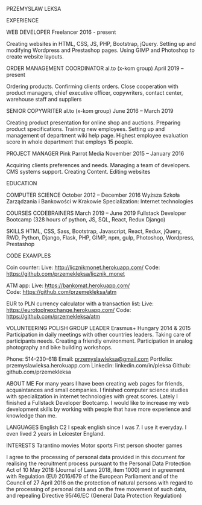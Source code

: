 ﻿PRZEMYSLAW LEKSA

EXPERIENCE 

WEB DEVELOPER        Freelancer            2016 - present                   

Creating websites in HTML, CSS, JS, PHP, Bootstrap, jQuery. Setting up and modifying Wordpress and Prestashop pages. Using GIMP and Photoshop to create website layouts. 

ORDER MANAGEMENT COORDINATOR        al.to (x-kom group)   April 2019 – present

Ordering products. Confirming clients orders. Close cooperation with product managers, chief executive officer, copywriters, contact center, warehouse staff and suppliers 
 
SENIOR COPYWRITER        al.to (x-kom group)  June 2016 – March 2019 

Creating product presentation for online shop and auctions. Preparing product specifications. Training new employees. Setting up and management of department wiki help page. Highest employee evaluation score in whole department that employs 15 people. 
 
PROJECT MANAGER        Pink Parrot Media             November 2015 – January 2016 

Acquiring clients preferences and needs. Managing a team of developers. CMS systems support. Creating Content. Editing websites 

EDUCATION 

COMPUTER SCIENCE       October 2012 – December 2016 
Wyższa Szkoła Zarządzania i Bankowości w Krakowie Specialization: Internet technologies 

COURSES 
CODEBRAINERS        March 2019 – June 2019 
Fullstack Developer Bootcamp (328 hours of python, JS, SQL, React, Redux Django) 

SKILLS 
HTML, CSS, Sass, Bootstrap, Javascript, React, Redux, jQuery, RWD, Python, Django, Flask, PHP, GIMP,  npm, gulp, Photoshop, Wordpress, Prestashop 

CODE EXAMPLES

Coin counter:
Live: http://licznikmonet.herokuapp.com/
Code: https://github.com/przemekleksa/licznik_monet

ATM app:
Live: https://bankomat.herokuapp.com/  
Code: https://github.com/przemekleksa/atm

EUR to PLN currency calculator with a transaction list:
Live: https://eurotoplnexchange.herokuapp.com/
Code: https://github.com/przemekleksa/atm

VOLUNTEERING 
POLISH GROUP LEADER  Erasmus+ Hungary              2014 & 2015 
Participation in daily meetings with other countries leaders. Taking care of participants needs. Creating a friendly environment. Participation in analog photography and bike building workshops. 

Phone: 514-230-618 
Email: przemyslawleksa@gmail.com 
Portfolio: przemyslawleksa.herokuapp.com 
Linkedin: linkedin.com/in/pleksa 
Github: github.com/przemekleksa 

ABOUT ME 
For many years I have been creating web pages for friends, acquaintances and small companies. I finished computer science studies with specialization in internet technologies with great scores. Lately I finished a Fullstack Developer Bootcamp. I would like to increase my web development skills by working with people that have more experience and knowledge than me.  

LANGUAGES 
English C2 
I speak english since I was 7. I use it everyday. I even lived 2 years in Leicester England.

INTERESTS 
Tarantino movies Motor sports First person shooter games 
 
I agree to the processing of personal data provided in this document for realising the recruitment process pursuant to the Personal Data Protection Act of 10 May 2018 (Journal of Laws 2018, item 1000) and in agreement with Regulation (EU) 2016/679 of the European Parliament and of the Council of 27 April 2016 on the protection of  natural persons with regard to the processing of personal data and on the free movement of such data, and repealing Directive 95/46/EC (General Data Protection Regulation) 
